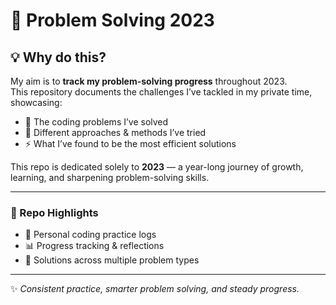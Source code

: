 # 🚀 Problem Solving 2023  

## 💡 Why do this?  

My aim is to **track my problem-solving progress** throughout 2023.  
This repository documents the challenges I’ve tackled in my private time, showcasing:  

- 📝 The coding problems I’ve solved  
- 🔀 Different approaches & methods I’ve tried  
- ⚡ What I’ve found to be the most efficient solutions  

This repo is dedicated solely to **2023** — a year-long journey of growth, learning, and sharpening problem-solving skills.  

---

### 📂 Repo Highlights  
- 🌱 Personal coding practice logs  
- 📊 Progress tracking & reflections  
- 🧩 Solutions across multiple problem types  

---

✨ *Consistent practice, smarter problem solving, and steady progress.*  
